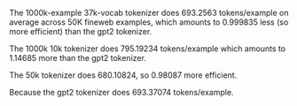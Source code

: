The 1000k-example 37k-vocab tokenizer does 693.2563 tokens/example on average across 50K fineweb examples, which amounts to 0.999835 less (so more efficient) than the gpt2 tokenizer.

The 1000k 10k tokenizer does 795.19234 tokens/example which amounts to 1.14685 more than the gpt2 tokenizer.

The 50k tokenizer does 680.10824, so 0.98087 more efficient.

Because the gpt2 tokenizer does 693.37074 tokens/example.


